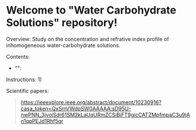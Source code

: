 # Welcome to "Water Carbohydrate Solutions" repository!

Overview: Study on the concentration and refrative index profile of inhomogeneous water-carbohydrate solutions.

Contents:
- "":

Instructions:
1) 

Scientific papers:
> https://ieeexplore.ieee.org/abstract/document/10230916?casa_token=QxSmVWdpSW0AAAAA:sD95U-nwPNN_3jvojSdr61SM2kLaUqURmZCSiBiFT9gicCATZMpfmpaC3u9jAn1qpPEJd1Rhf5qr
